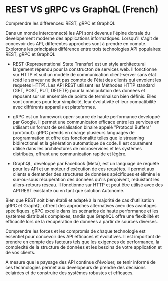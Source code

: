 # REST VS gRPC vs GraphQL (French)

Comprendre les differences: REST, gRPC et GraphQL

Dans un monde interconnecté les API sont devenus l'épine dorsale
du developement moderne des applications informatiques. Lorsqu'il
s'agit de concevoir des API, differentes approches sont à prendre
en compte. Explorons les principales différence entre trois technologies
API populaires: REST, gRPC et GraphQL


- REST (Representational State Transfer) est un style architectural
largement répendu pour la constructon de services web. Il fonctionne sur
HTTP et suit un modèle de communication client-server sans état (càd
  le serveur ne tient pas compte de l'état des clients qui envoient les
  requetes HTTP). Les API REST utilisent les Méthodes HTTP standard
  (GET, POST, PUT, DELETE) pour la manipulation des données et reposent
  sur un ensemble de points de terminaison bien définis. Elles sont connues
  pour leur simplicité, leur évolutivité et leur compatibilité avec différents
  appareils et plateformes.

- gRPC est un framework open-source de haute performance developpé par Google.
Il permet une communicaton efficace entre les services en utilisant un format
de serialisation binaire appelé "Protocol Buffers" (protobuf). gRPC prends
en charge plusieurs languages de programmation et offre des fonctionalité telles
que le streaming bidirectionel et la génération automatique de code. Il est
courament utilisé dans les architectures de microservices et les systèmes
distribués, offrant une communication rapide et légère.

- GraphQL, developpé par Facebook (Meta), est un language de requête pour les
API et un moteur d'exécution de ces requêtes. il permet aux clients e
demander des structures de données spécifiques et élimine le sur-ou-sous
récupération des données qu'ils perçoivent, reduistant les allers-retours
réseau. Il fonctionne sur HTTP et peut être utilisé avec des API REST existante
ou en tant que solution Autonome.

Bien que REST soit bien établi et adapté à la majorité de cas d'utilisation
gRPC et GraphQL offrent des approches alternatives avec des avantages spécifiques.
gRPC excelle dans les scénarios de haute performance et les systèmes distribués
complexes, tandis que GraphQL offre une flexibilité et efficacité lors de la
récupération de données à partir de sources diverses.

Comprendre les forces et les compromis de chaque technologie est essentiel
pour concevoir des API efficaces et évolutives. Il est important de prendre
en compte des facteurs tels que les exigences de performance, la complexité
de la structure de données et les besoins de votre application et de vos clients.

A mesure que le paysage des API continue d'évoluer, se tenir informé de ces
technologies permet aux developeurs de prendre des décisions éclairées et
de construire des systèmes robustes et efficaces.
